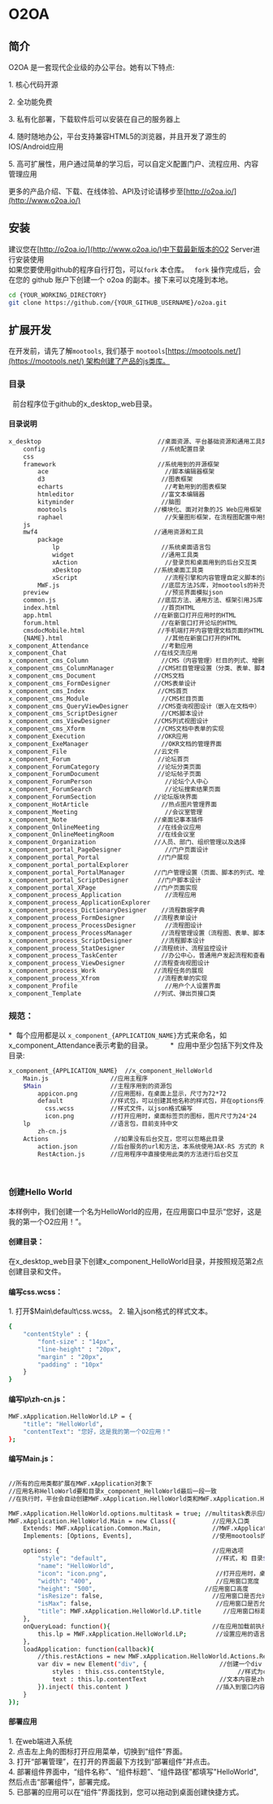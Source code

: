 O2OA
==========
## 简介
O2OA 是一套现代企业级的办公平台。她有以下特点\:

1. 核心代码开源

2. 全功能免费

3. 私有化部署，下载软件后可以安装在自己的服务器上

4. 随时随地办公，平台支持兼容HTML5的浏览器，并且开发了源生的IOS/Android应用

5. 高可扩展性，用户通过简单的学习后，可以自定义配置门户、流程应用、内容管理应用

更多的产品介绍、下载、在线体验、API及讨论请移步至[http://o2oa.io/](http://www.o2oa.io/)

## 安装
建议您在[http://o2oa.io/](http://www.o2oa.io/)中下载最新版本的O2 Server进行安装使用    
如果您要使用github的程序自行打包，可以`fork` 本仓库。  
`fork` 操作完成后，会在您的 github 账户下创建一个 o2oa 的副本。接下来可以克隆到本地。  
```bash  
cd {YOUR_WORKING_DIRECTORY}
git clone https://github.com/{YOUR_GITHUB_USERNAME}/o2oa.git  
```
## 扩展开发
在开发前，请先了解`mootools`, 我们基于 `mootools`[https://mootools.net/](https://mootools.net/) 架构创建了产品的js类库。

### 目录
  前台程序位于github的x_desktop_web目录。  
 
#### 目录说明
```bash
x_desktop                                //桌面资源、平台基础资源和通用工具类
    config                                //系统配置目录
    css                                
    framework                            //系统用到的开源框架
        ace                                //脚本编辑器框架
        d3                                //图表框架
        echarts                            //考勤用到的图表框架
        htmleditor                        //富文本编辑器
        kityminder                        //脑图
        mootools                        //模块化、面对对象的JS Web应用框架
        raphael                            //矢量图形框架，在流程图配置中用到
    js                                
    mwf4                                //通用资源和工具
        package
            lp                            //系统桌面语言包
            widget                        //通用工具类
            xAction                        //登录页和桌面用到的后台交互类
            xDesktop                    //系统桌面工具类
            xScript                        //流程引擎和内容管理自定义脚本的运行环境
        MWF.js                            //底层方法JS库，对mootools的补充
    preview                                //预览界面模拟json
    common.js                            //底层方法、通用方法、框架引用JS库
    index.html                            //首页HTML
    app.html                            //在新窗口打开应用时的HTML
    forum.html                            //在新窗口打开论坛的HTML
    cmsdocMobile.html                    //手机端打开内容管理文档页面的HTML
    {NAME}.html                            //其他在新窗口打开的HTML
x_component_Attendance                    //考勤应用
x_component_Chat                        //在线交流应用
x_component_cms_Column                    //CMS（内容管理）栏目的列式、增删配置
x_component_cms_ColumnManager            //CMS栏目管理设置（分类、表单、脚本、数据字典的列式、增删）
x_component_cms_Document                //CMS文档
x_component_cms_FormDesigner            //CMS表单设计
x_component_cms_Index                    //CMS首页
x_component_cms_Module                    //CMS栏目页面
x_component_cms_QueryViewDesigner        //CMS查询视图设计（嵌入在文档中）
x_component_cms_ScriptDesigner            //CMS脚本设计
x_component_cms_ViewDesigner            //CMS列式视图设计
x_component_cms_Xform                    //CMS文档中表单的实现
x_component_Execution                    //OKR应用
x_component_ExeManager                    //OKR文档的管理界面
x_component_File                        //云文件
x_component_Forum                        //论坛首页
x_component_ForumCategory                //论坛分类页面
x_component_ForumDocument                //论坛帖子页面
x_component_ForumPerson                    //论坛个人中心
x_component_ForumSearch                    //论坛搜索结果页面
x_component_ForumSection                //论坛版块界面
x_component_HotArticle                    //热点图片管理界面
x_component_Meeting                        //会议室管理
x_component_Note                        //桌面记事本插件
x_component_OnlineMeeting                //在线会议应用
x_component_OnlineMeetingRoom            //在线会议室
x_component_Organization                //人员、部门、组织管理以及选择
x_component_portal_PageDesigner            //门户页面设计
x_component_portal_Portal                //门户展现
x_component_portal_portalExplorer
x_component_portal_PortalManager        //门户管理设置（页面、脚本的列式、增删）
x_component_portal_ScriptDesigner        //门户脚本设计
x_component_portal_XPage                //门户页面实现
x_component_process_Application            //流程应用
x_component_process_ApplicationExplorer    
x_component_process_DictionaryDesigner    //流程数据字典
x_component_process_FormDesigner        //流程表单设计
x_component_process_ProcessDesigner        //流程图设计
x_component_process_ProcessManager        //流程管理设置（流程图、表单、脚本、数据字典的列式、增删）
x_component_process_ScriptDesigner        //流程脚本设计
x_component_process_StatDesigner        //流程统计、流程监控设计
x_component_process_TaskCenter            //办公中心，普通用户发起流程和查看待办
x_component_process_ViewDesigner        //流程查询视图设计
x_component_process_Work                //流程任务的展现
x_component_process_Xfrom                //流程表单的实现
x_component_Profile                        //用户个人设置界面
x_component_Template                    //列式、弹出页接口类
```
### 规范：
*  每个应用都是以 `x_component_{APPLICATION_NAME}`方式来命名，如x_component_Attendance表示考勤的目录。         
*  应用中至少包括下列文件及目录\:
```bash
x_component_{APPLICATION_NAME}  //x_component_HelloWorld
    Main.js                 //应用主程序  
    $Main                   //主程序用到的资源包  
        appicon.png         //应用图标，在桌面上显示，尺寸为72*72
        default             //样式包，可以创建其他名称的样式包，并在options传入到Main.js以改变页面风格  
          css.wcss          //样式文件，以json格式编写
          icon.png          //打开应用时，桌面标签页的图标，图片尺寸为24*24
    lp                      //语言包，目前支持中文  
        zh-cn.js        
    Actions                  //如果没有后台交互，您可以忽略此目录           
        action.json         //后台服务的url和方法，本系统使用JAX-RS 方式的 RESTful Web Service
        RestAction.js       //应用程序中直接使用此类的方法进行后台交互
```
 
### 创建Hello World
本样例中，我们创建一个名为HelloWorld的应用，在应用窗口中显示“您好，这是我的第一个O2应用！”。

#### 创建目录：
在x_desktop_web目录下创建x_component_HelloWorld目录，并按照规范第2点创建目录和文件。

#### 编写css.wcss：
1. 打开$Main\default\css.wcss。
2. 输入json格式的样式文本。
```bash
{
    "contentStyle" : {
        "font-size" : "14px", 
        "line-height" : "20px",
        "margin" : "20px",
        "padding" : "10px"
    }
}
```

#### 编写lp\zh-cn.js：
```bash
MWF.xApplication.HelloWorld.LP = {
    "title": "HelloWorld",
    "contentText": "您好，这是我的第一个O2应用！"
};
```

#### 编写Main.js：
```bash

//所有的应用类都扩展在MWF.xApplication对象下
//应用名称HelloWorld要和目录x_component_HelloWorld最后一段一致
//在执行时，平台会自动创建MWF.xApplication.HelloWorld类和MWF.xApplication.HelloWorld.options

MWF.xApplication.HelloWorld.options.multitask = true; //multitask表示应用可以在一个浏览器窗口重复打开
MWF.xApplication.HelloWorld.Main = new Class({          //应用入口类
    Extends: MWF.xApplication.Common.Main,              //MWF.xApplication.Common.Main类提供了平台桌面窗口创建和其他基本功能，比如展现、最大化、最小化等
    Implements: [Options, Events],                      //使用mootools的Options和Events类，请参考mootools的文档

    options: {                                          //应用选项
        "style": "default",                              //样式，和 目录$Main/default对应。应用初始化的时候会自动加载$Main/default/css.wcss文件，可以在this.css中使用定义的样式      
        "name": "HelloWorld",
        "icon": "icon.png",                              //打开应用时，桌面标签页的图标
        "width": "400",                                  //应用窗口宽度
        "height": "500",                              //应用窗口高度
        "isResize": false,                              //应用窗口是否允许拖动改变大小
        "isMax": false,                                  //应用窗口是否允许最大化
        "title": MWF.xApplication.HelloWorld.LP.title      //应用窗口标题，MWF.xApplication.HelloWorld.LP在 lp/zh-cn.js中定义
    },
    onQueryLoad: function(){                            //在应用加载前执行的程序
        this.lp = MWF.xApplication.HelloWorld.LP;        //设置应用的语言包
    },
    loadApplication: function(callback){
        //this.restActions = new MWF.xApplication.HelloWorld.Actions.RestActions();  //后台交互对象。和Actions/RestAction.js对应，如果没有后台交互可以忽略此代码
        var div = new Element("div", {                    //创建一个div
            styles : this.css.contentStyle,                    //样式为content。应用初始化的时候会自动加载$Main/default/css.wcss文件，可以在this.css中使用定义的样式
            text : this.lp.contentText                    //文本内容是zh-cn.js里定义的contentText
        }).inject( this.content )                        //插入到窗口内容中。this.content是应用窗口的内容DOM容器，您创建的DOM对象都是this.content的子对象
    }
});
```

#### 部署应用
1. 在web端进入系统  
2. 点击左上角的图标打开应用菜单，切换到“组件”界面。  
3. 打开“部署管理”，在打开的界面最下方找到“部署组件”并点击。  
4. 部署组件界面中，“组件名称”、“组件标题”、“组件路径”都填写"HelloWorld",然后点击“部署组件”，部署完成。  
5. 已部署的应用可以在“组件”界面找到，您可以拖动到桌面创建快捷方式。  
